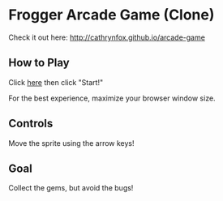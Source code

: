 Frogger Arcade Game (Clone)
===============================

Check it out here: http://cathrynfox.github.io/arcade-game

## How to Play
Click [here](http://cathrynfox.github.io/arcade-game) then click "Start!"

For the best experience, maximize your browser window size.

## Controls
Move the sprite using the arrow keys!

## Goal
Collect the gems, but avoid the bugs!
